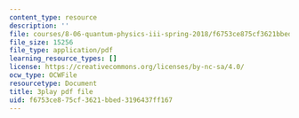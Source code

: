 ```yaml
---
content_type: resource
description: ''
file: courses/8-06-quantum-physics-iii-spring-2018/f6753ce875cf3621bbed3196437ff167_dNKAsbdHDCs.pdf
file_size: 15256
file_type: application/pdf
learning_resource_types: []
license: https://creativecommons.org/licenses/by-nc-sa/4.0/
ocw_type: OCWFile
resourcetype: Document
title: 3play pdf file
uid: f6753ce8-75cf-3621-bbed-3196437ff167
---
```


